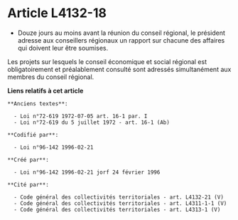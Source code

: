 # Article L4132-18

- Douze jours au moins avant la réunion du conseil régional, le président adresse aux conseillers régionaux un rapport sur
chacune des affaires qui doivent leur être soumises.

Les projets sur lesquels le conseil économique et social régional est obligatoirement et préalablement consulté sont adressés
simultanément aux membres du conseil régional.

**Liens relatifs à cet article**

	**Anciens textes**:

	  - Loi n°72-619 1972-07-05 art. 16-1 par. I
	  - Loi n°72-619 du 5 juillet 1972 - art. 16-1 (Ab)

	**Codifié par**:

	  - Loi n°96-142 1996-02-21

	**Créé par**:

	  - Loi n°96-142 1996-02-21 jorf 24 février 1996

	**Cité par**:

	  - Code général des collectivités territoriales - art. L4132-21 (V)
	  - Code général des collectivités territoriales - art. L4311-1-1 (V)
	  - Code général des collectivités territoriales - art. L4313-1 (V)

